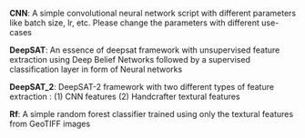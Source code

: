 **CNN**: A simple convolutional neural network script with different parameters like batch size, lr, etc. Please change the parameters with different use-cases


**DeepSAT**: An essence of deepsat framework with unsupervised feature extraction using Deep Belief Networks followed by a supervised classification layer in form of Neural networks



**DeepSAT_2**: DeepSAT-2 framework with two different types of feature extraction : (1) CNN features (2) Handcrafter textural features


**Rf**: A simple random forest classifier trained using only the textural features from GeoTIFF images

